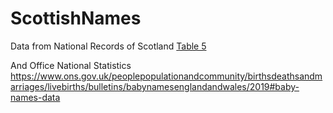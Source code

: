 # ScottishNames

Data from National Records of Scotland [Table 5](https://www.nrscotland.gov.uk/statistics-and-data/statistics/statistics-by-theme/vital-events/names/babies-first-names/babies-first-names-2019/list-of-data-tables)


And Office National Statistics https://www.ons.gov.uk/peoplepopulationandcommunity/birthsdeathsandmarriages/livebirths/bulletins/babynamesenglandandwales/2019#baby-names-data